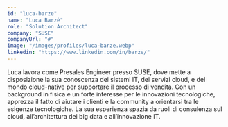 ```yaml
---
id: "luca-barze"
name: "Luca Barzè"
role: "Solution Architect"
company: "SUSE"
companyUrl: "#"
image: "/images/profiles/luca-barze.webp"
linkedin: "https://www.linkedin.com/in/barze/"
---
```


Luca lavora come Presales Engineer presso SUSE, dove mette a disposizione la sua conoscenza dei sistemi IT, dei servizi cloud, e del mondo cloud-native per supportare il processo di vendita. Con un background in fisica e un forte interesse per le innovazioni tecnologiche, apprezza il fatto di aiutare i clienti e la community a orientarsi tra le esigenze tecnologiche. La sua esperienza spazia da ruoli di consulenza sul cloud, all’architettura dei big data e all’innovazione IT.
